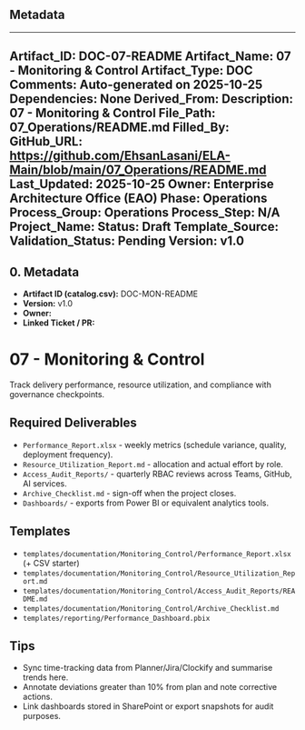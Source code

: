 ## Metadata
---
Artifact_ID: DOC-07-README
Artifact_Name: 07 - Monitoring & Control
Artifact_Type: DOC
Comments: Auto-generated on 2025-10-25
Dependencies: None
Derived_From: 
Description: 07 - Monitoring & Control
File_Path: 07_Operations/README.md
Filled_By: 
GitHub_URL: https://github.com/EhsanLasani/ELA-Main/blob/main/07_Operations/README.md
Last_Updated: 2025-10-25
Owner: Enterprise Architecture Office (EAO)
Phase: Operations
Process_Group: Operations
Process_Step: N/A
Project_Name: 
Status: Draft
Template_Source: 
Validation_Status: Pending
Version: v1.0
---
## 0. Metadata
- **Artifact ID (catalog.csv):** DOC-MON-README
- **Version:** v1.0
- **Owner:** 
- **Linked Ticket / PR:** 

# 07 - Monitoring & Control

Track delivery performance, resource utilization, and compliance with governance checkpoints.

## Required Deliverables
- `Performance_Report.xlsx` - weekly metrics (schedule variance, quality, deployment frequency).
- `Resource_Utilization_Report.md` - allocation and actual effort by role.
- `Access_Audit_Reports/` - quarterly RBAC reviews across Teams, GitHub, AI services.
- `Archive_Checklist.md` - sign-off when the project closes.
- `Dashboards/` - exports from Power BI or equivalent analytics tools.

## Templates
- `templates/documentation/Monitoring_Control/Performance_Report.xlsx` (+ CSV starter)
- `templates/documentation/Monitoring_Control/Resource_Utilization_Report.md`
- `templates/documentation/Monitoring_Control/Access_Audit_Reports/README.md`
- `templates/documentation/Monitoring_Control/Archive_Checklist.md`
- `templates/reporting/Performance_Dashboard.pbix`

## Tips
- Sync time-tracking data from Planner/Jira/Clockify and summarise trends here.
- Annotate deviations greater than 10% from plan and note corrective actions.
- Link dashboards stored in SharePoint or export snapshots for audit purposes.
